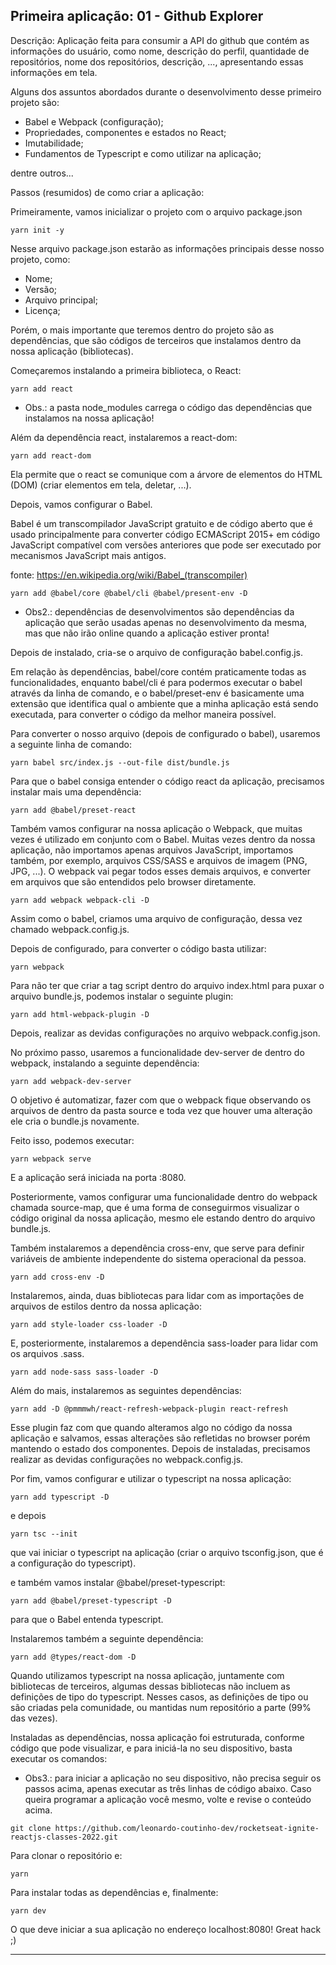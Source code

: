 ## Primeira aplicação: 01 - Github Explorer

Descrição: Aplicação feita para consumir a API do github que contém as informações do usuário, como nome, descrição do perfil, quantidade de repositórios, nome dos repositórios, descrição, ..., apresentando essas informações em tela.

Alguns dos assuntos abordados durante o desenvolvimento desse primeiro projeto são:

- Babel e Webpack (configuração);
- Propriedades, componentes e estados no React;
- Imutabilidade;
- Fundamentos de Typescript e como utilizar na aplicação;

dentre outros...

Passos (resumidos) de como criar a aplicação:

Primeiramente, vamos inicializar o projeto com o arquivo package.json

```
yarn init -y
```

Nesse arquivo package.json estarão as informações principais desse nosso projeto, como:

- Nome;
- Versão;
- Arquivo principal;
- Licença;

Porém, o mais importante que teremos dentro do projeto são as dependências, que são códigos de terceiros que instalamos dentro da nossa aplicação (bibliotecas).

Começaremos instalando a primeira biblioteca, o React:

```
yarn add react
```

* Obs.: a pasta node_modules carrega o código das dependências que instalamos na nossa aplicação!

Além da dependência react, instalaremos a react-dom:

```
yarn add react-dom
```

Ela permite que o react se comunique com a árvore de elementos do HTML (DOM) (criar elementos em tela, deletar, ...).

Depois, vamos configurar o Babel.

Babel é um transcompilador JavaScript gratuito e de código aberto que é usado principalmente para converter código ECMAScript 2015+ em código JavaScript compatível com versões anteriores que pode ser executado por mecanismos JavaScript mais antigos.

fonte: https://en.wikipedia.org/wiki/Babel_(transcompiler)

```
yarn add @babel/core @babel/cli @babel/present-env -D
```

* Obs2.: dependências de desenvolvimentos são dependências da aplicação que serão usadas apenas no desenvolvimento da mesma, mas que não irão online quando a aplicação estiver pronta!

Depois de instalado, cria-se o arquivo de configuração babel.config.js.

Em relação às dependências, babel/core contém praticamente todas as funcionalidades, enquanto babel/cli é para podermos executar o babel através da linha de comando, e o babel/preset-env é basicamente uma extensão que identifica qual o ambiente que a minha aplicação está sendo executada, para converter o código da melhor maneira possível.

Para converter o nosso arquivo (depois de configurado o babel), usaremos a seguinte linha de comando:

```
yarn babel src/index.js --out-file dist/bundle.js
```

Para que o babel consiga entender o código react da aplicação, precisamos instalar mais uma dependência:

```
yarn add @babel/preset-react
```

Também vamos configurar na nossa aplicação o Webpack, que muitas vezes é utilizado em conjunto com o Babel. Muitas vezes dentro da nossa aplicação, não importamos apenas arquivos JavaScript, importamos também, por exemplo, arquivos CSS/SASS e arquivos de imagem (PNG, JPG, ...). O webpack vai pegar todos esses demais arquivos, e converter em arquivos que são entendidos pelo browser diretamente.

```
yarn add webpack webpack-cli -D
```

Assim como o babel, criamos uma arquivo de configuração, dessa vez chamado webpack.config.js.

Depois de configurado, para converter o código basta utilizar:

```
yarn webpack
```

Para não ter que criar a tag script dentro do arquivo index.html para puxar o arquivo bundle.js, podemos instalar o seguinte plugin:

```
yarn add html-webpack-plugin -D
```

Depois, realizar as devidas configurações no arquivo webpack.config.json.

No próximo passo, usaremos a funcionalidade dev-server de dentro do webpack, instalando a seguinte dependência:

```
yarn add webpack-dev-server
```

O objetivo é automatizar, fazer com que o webpack fique observando os arquivos de dentro da pasta source e toda vez que houver uma alteração ele cria o bundle.js novamente.

Feito isso, podemos executar:

```
yarn webpack serve
```

E a aplicação será iniciada na porta :8080.

Posteriormente, vamos configurar uma funcionalidade dentro do webpack chamada source-map, que é uma forma de conseguirmos visualizar o código original da nossa aplicação, mesmo ele estando dentro do arquivo bundle.js.

Também instalaremos a dependência cross-env, que serve para definir variáveis de ambiente independente do sistema operacional da pessoa.

```
yarn add cross-env -D
```

Instalaremos, ainda, duas bibliotecas para lidar com as importações de arquivos de estilos dentro da nossa aplicação:

```
yarn add style-loader css-loader -D
```

E, posteriormente, instalaremos a dependência sass-loader para lidar com os arquivos .sass.

```
yarn add node-sass sass-loader -D
```

Além do mais, instalaremos as seguintes dependências:

```
yarn add -D @pmmmwh/react-refresh-webpack-plugin react-refresh
```

Esse plugin faz com que quando alteramos algo no código da nossa aplicação e salvamos, essas alterações são refletidas no browser porém mantendo o estado dos componentes. Depois de instaladas, precisamos realizar as devidas configurações no webpack.config.js.

Por fim, vamos configurar e utilizar o typescript na nossa aplicação:

```
yarn add typescript -D
```

e depois 

```
yarn tsc --init
```

que vai iniciar o typescript na aplicação (criar o arquivo tsconfig.json, que é a configuração do typescript).

e também vamos instalar @babel/preset-typescript:

```
yarn add @babel/preset-typescript -D
```

para que o Babel entenda typescript.

Instalaremos também a seguinte dependência:

```
yarn add @types/react-dom -D
```

Quando utilizamos typescript na nossa aplicação, juntamente com bibliotecas de terceiros, algumas dessas bibliotecas não incluem as definições de tipo do typescript. Nesses casos, as definições de tipo ou são criadas pela comunidade, ou mantidas num repositório a parte (99% das vezes).

Instaladas as dependências, nossa aplicação foi estruturada, conforme código que pode visualizar, e para iniciá-la no seu dispositivo, basta executar os comandos:

* Obs3.: para iniciar a aplicação no seu dispositivo, não precisa seguir os passos acima, apenas executar as três linhas de código abaixo. Caso queira programar a aplicação você mesmo, volte e revise o conteúdo acima.

```
git clone https://github.com/leonardo-coutinho-dev/rocketseat-ignite-reactjs-classes-2022.git
```

Para clonar o repositório e:

```
yarn
```

Para instalar todas as dependências e, finalmente:

```
yarn dev
```

O que deve iniciar a sua aplicação no endereço localhost:8080! Great hack ;)

-----------------------